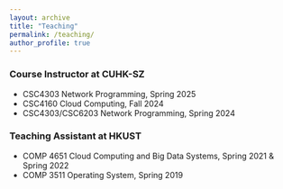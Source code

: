 ```yaml
---
layout: archive
title: "Teaching"
permalink: /teaching/
author_profile: true
---
```


### Course Instructor at CUHK-SZ

- CSC4303 Network Programming, Spring 2025
- CSC4160 Cloud Computing, Fall 2024
- CSC4303/CSC6203 Network Programming, Spring 2024

### Teaching Assistant at HKUST

- COMP 4651 Cloud Computing and Big Data Systems, Spring 2021 & Spring 2022
- COMP 3511 Operating System, Spring 2019


